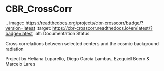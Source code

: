 # CBR_CrossCorr

.. image:: https://readthedocs.org/projects/cbr-crosscorr/badge/?version=latest
:target: https://cbr-crosscorr.readthedocs.io/en/latest/?badge=latest
:alt: Documentation Status


Cross correlations between selected centers and the cosmic background radiation

Project by Heliana Luparello, Diego Garcia Lambas, Ezequiel Boero & Marcelo Lares

